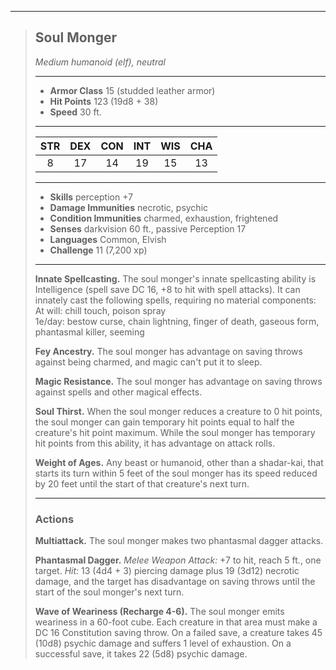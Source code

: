 ***
> ## Soul Monger
> *Medium humanoid (elf), neutral*
> 
> ***
> 
> - **Armor Class** 15 (studded leather armor)
> - **Hit Points** 123 (19d8 + 38)
> - **Speed** 30 ft.
> 
> ***
> 
> |STR|DEX|CON|INT|WIS|CHA|
> |:---:|:---:|:---:|:---:|:---:|:---:|
> |8|17|14|19|15|13|
> 
> ***
> 
> - **Skills** perception +7
> - **Damage Immunities** necrotic, psychic
> - **Condition Immunities** charmed, exhaustion, frightened
> - **Senses** darkvision 60 ft., passive Perception 17
> - **Languages** Common, Elvish
> - **Challenge** 11 (7,200 xp)
> 
> ***
> 
> **Innate Spellcasting.** The soul monger's innate spellcasting ability is Intelligence (spell save DC 16, +8 to hit with spell attacks). It can innately cast the following spells, requiring no material components:  
> At will: chill touch, poison spray  
> 1e/day: bestow curse, chain lightning, finger of death, gaseous form, phantasmal killer, seeming
> 
> **Fey Ancestry.** The soul monger has advantage on saving throws against being charmed, and magic can't put it to sleep.
> 
> **Magic Resistance.** The soul monger has advantage on saving throws against spells and other magical effects.
> 
> **Soul Thirst.** When the soul monger reduces a creature to 0 hit points, the soul monger can gain temporary hit points equal to half the creature's hit point maximum. While the soul monger has temporary hit points from this ability, it has advantage on attack rolls.
> 
> **Weight of Ages.** Any beast or humanoid, other than a shadar-kai, that starts its turn within 5 feet of the soul monger has its speed reduced by 20 feet until the start of that creature's next turn.
> 
> ***
> 
> ### Actions
> **Multiattack.** The soul monger makes two phantasmal dagger attacks.
> 
> **Phantasmal Dagger.** *Melee Weapon Attack:* +7 to hit, reach 5 ft., one target. *Hit:* 13 (4d4 + 3) piercing damage plus 19 (3d12) necrotic damage, and the target has disadvantage on saving throws until the start of the soul monger's next turn.
> 
> **Wave of Weariness (Recharge 4-6).** The soul monger emits weariness in a 60-foot cube. Each creature in that area must make a DC 16 Constitution saving throw. On a failed save, a creature takes 45 (10d8) psychic damage and suffers 1 level of exhaustion. On a successful save, it takes 22 (5d8) psychic damage.